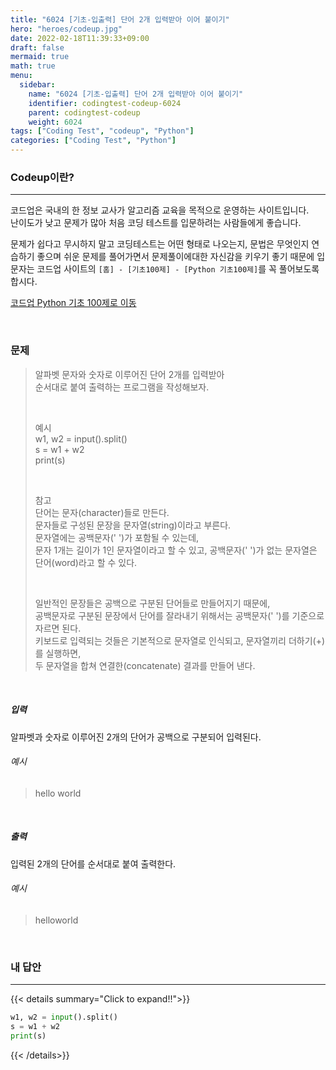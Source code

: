```yaml
---
title: "6024 [기초-입출력] 단어 2개 입력받아 이어 붙이기"
hero: "heroes/codeup.jpg"
date: 2022-02-18T11:39:33+09:00
draft: false
mermaid: true
math: true
menu:
  sidebar:
    name: "6024 [기초-입출력] 단어 2개 입력받아 이어 붙이기"
    identifier: codingtest-codeup-6024
    parent: codingtest-codeup
    weight: 6024
tags: ["Coding Test", "codeup", "Python"]
categories: ["Coding Test", "Python"]
---
```


### Codeup이란?
---
코드업은 국내의 한 정보 교사가 알고리즘 교육을 목적으로 운영하는 사이트입니다.\
난이도가 낮고 문제가 많아 처음 코딩 테스트를 입문하려는 사람들에게 좋습니다.

문제가 쉽다고 무시하지 말고 코딩테스트는 어떤 형태로 나오는지, 문법은 무엇인지 연습하기 좋으며 쉬운 문제를 풀어가면서 문제풀이에대한 자신감을 키우기 좋기 때문에 입문자는 코드업 사이트의 `[홈] - [기초100제] - [Python 기초100제]`를 꼭 풀어보도록 합시다.

[코드업 Python 기초 100제로 이동](https://codeup.kr/problemsetsol.php?psid=33)


&nbsp;

### 문제
> 알파벳 문자와 숫자로 이루어진 단어 2개를 입력받아\
> 순서대로 붙여 출력하는 프로그램을 작성해보자.
> 
> &nbsp;
> 
> 예시\
> w1, w2 = input().split()\
> s = w1 + w2\
> print(s)
> 
> &nbsp;
> 
> 참고\
> 단어는 문자(character)들로 만든다.\
> 문자들로 구성된 문장을 문자열(string)이라고 부른다.\
> 문자열에는 공백문자(' ')가 포함될 수 있는데, \
> 문자 1개는 길이가 1인 문자열이라고 할 수 있고, 공백문자(' ')가 없는 문자열은 단어(word)라고 할 수 있다.
> 
> &nbsp;
> 
> 일반적인 문장들은 공백으로 구분된 단어들로 만들어지기 때문에,\
> 공백문자로 구분된 문장에서 단어를 잘라내기 위해서는 공백문자(' ')를 기준으로 자르면 된다.\
> 키보드로 입력되는 것들은 기본적으로 문자열로 인식되고, 문자열끼리 더하기(+)를 실행하면,\
> 두 문자열을 합쳐 연결한(concatenate) 결과를 만들어 낸다.


&nbsp;

##### 입력
알파벳과 숫자로 이루어진 2개의 단어가 공백으로 구분되어 입력된다.
###### 예시
> hello world

&nbsp;

##### 출력
입력된 2개의 단어를 순서대로 붙여 출력한다.
###### 예시
> helloworld

&nbsp;

### 내 답안
---
{{< details summary="Click to expand!!">}}
```python
w1, w2 = input().split()
s = w1 + w2
print(s)
```
{{< /details>}}